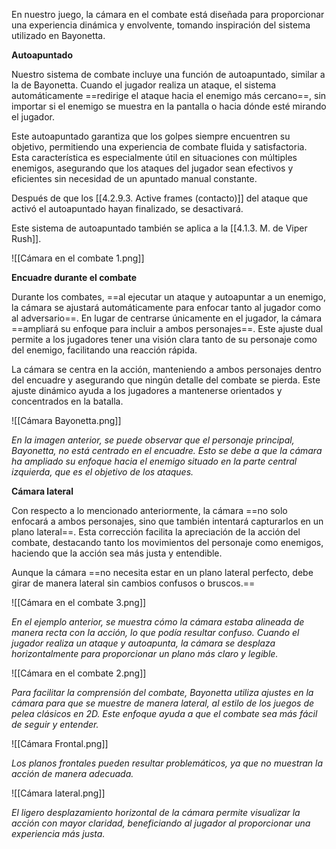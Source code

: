 
En nuestro juego, la cámara en el combate está diseñada para proporcionar una experiencia dinámica y envolvente, tomando inspiración del sistema utilizado en Bayonetta.

**Autoapuntado**

Nuestro sistema de combate incluye una función de autoapuntado, similar a la de Bayonetta. Cuando el jugador realiza un ataque, el sistema automáticamente ==redirige el ataque hacia el enemigo más cercano==, sin importar si el enemigo se muestra en la pantalla o hacia dónde esté mirando el jugador.

Este autoapuntado garantiza que los golpes siempre encuentren su objetivo, permitiendo una experiencia de combate fluida y satisfactoria. Esta característica es especialmente útil en situaciones con múltiples enemigos, asegurando que los ataques del jugador sean efectivos y eficientes sin necesidad de un apuntado manual constante.

Después de que los [[4.2.9.3. Active frames (contacto)]] del ataque que activó el autoapuntado hayan finalizado, se desactivará.

Este sistema de autoapuntado también se aplica a la [[4.1.3. M. de Viper Rush]].

![[Cámara en el combate 1.png]]

**Encuadre durante el combate**

Durante los combates, ==al ejecutar un ataque y autoapuntar a un enemigo, la cámara se ajustará automáticamente para enfocar tanto al jugador como al adversario==. En lugar de centrarse únicamente en el jugador, la cámara ==ampliará su enfoque para incluir a ambos personajes==. Este ajuste dual permite a los jugadores tener una visión clara tanto de su personaje como del enemigo, facilitando una reacción rápida.

La cámara se centra en la acción, manteniendo a ambos personajes dentro del encuadre y asegurando que ningún detalle del combate se pierda. Este ajuste dinámico ayuda a los jugadores a mantenerse orientados y concentrados en la batalla.

![[Cámara Bayonetta.png]]

*En la imagen anterior, se puede observar que el personaje principal, Bayonetta, no está centrado en el encuadre. Esto se debe a que la cámara ha ampliado su enfoque hacia el enemigo situado en la parte central izquierda, que es el objetivo de los ataques.*

**Cámara lateral**

Con respecto a lo mencionado anteriormente, la cámara ==no solo enfocará a ambos personajes, sino que también intentará capturarlos en un plano lateral==. Esta corrección facilita la apreciación de la acción del combate, destacando tanto los movimientos del personaje como enemigos, haciendo que la acción sea más justa y entendible.

Aunque la cámara ==no necesita estar en un plano lateral perfecto, debe girar de manera lateral sin cambios confusos o bruscos.==

![[Cámara en el combate 3.png]]

*En el ejemplo anterior, se muestra cómo la cámara estaba alineada de manera recta con la acción, lo que podía resultar confuso. Cuando el jugador realiza un ataque y autoapunta, la cámara se desplaza horizontalmente para proporcionar un plano más claro y legible.*

![[Cámara en el combate 2.png]]

*Para facilitar la comprensión del combate, Bayonetta utiliza ajustes en la cámara para que se muestre de manera lateral, al estilo de los juegos de pelea clásicos en 2D. Este enfoque ayuda a que el combate sea más fácil de seguir y entender.*

![[Cámara Frontal.png]]

*Los planos frontales pueden resultar problemáticos, ya que no muestran la acción de manera adecuada.*

![[Cámara lateral.png]]

*El ligero desplazamiento horizontal de la cámara permite visualizar la acción con mayor claridad, beneficiando al jugador al proporcionar una experiencia más justa.*